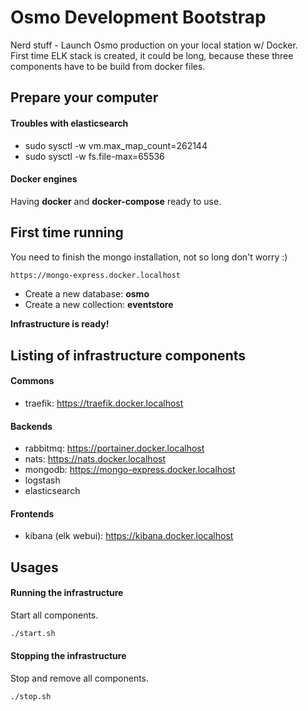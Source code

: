 # Osmo Development Bootstrap

Nerd stuff - Launch Osmo production on your local station w/ Docker.  
First time ELK stack is created, it could be long, because these three components have to be build from docker files.

## Prepare your computer

#### Troubles with elasticsearch

- sudo sysctl -w vm.max_map_count=262144
- sudo sysctl -w fs.file-max=65536

#### Docker engines

Having __docker__ and __docker-compose__ ready to use.

## First time running

You need to finish the mongo installation, not so long don't worry :)

```sh
https://mongo-express.docker.localhost
```

- Create a new database: __osmo__
- Create a new collection: __eventstore__

__Infrastructure is ready!__

## Listing of infrastructure components

#### Commons

- traefik: https://traefik.docker.localhost

#### Backends

- rabbitmq: https://portainer.docker.localhost
- nats: https://nats.docker.localhost
- mongodb: https://mongo-express.docker.localhost
- logstash
- elasticsearch

#### Frontends

- kibana (elk webui): https://kibana.docker.localhost

## Usages

#### Running the infrastructure
Start all components.

```sh
./start.sh
```

#### Stopping the infrastructure
Stop and remove all components.

```sh
./stop.sh
```
